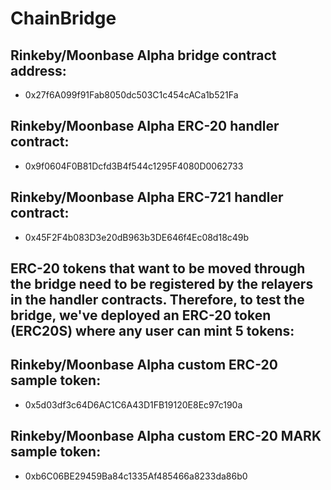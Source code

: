 # ChainBridge

## Rinkeby/Moonbase Alpha bridge contract address:
-    0x27f6A099f91Fab8050dc503C1c454cACa1b521Fa

## Rinkeby/Moonbase Alpha ERC-20 handler contract:
-    0x9f0604F0B81Dcfd3B4f544c1295F4080D0062733

## Rinkeby/Moonbase Alpha ERC-721 handler contract:
-    0x45F2F4b083D3e20dB963b3DE646f4Ec08d18c49b

## ERC-20 tokens that want to be moved through the bridge need to be registered by the relayers in the handler contracts. Therefore, to test the bridge, we've deployed an ERC-20 token (ERC20S) where any user can mint 5 tokens:

## Rinkeby/Moonbase Alpha custom ERC-20 sample token:
-    0x5d03df3c64D6AC1C6A43D1FB19120E8Ec97c190a

## Rinkeby/Moonbase Alpha custom ERC-20 MARK sample token:
-    0xb6C06BE29459Ba84c1335Af485466a8233da86b0

